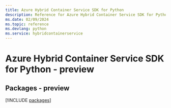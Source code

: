 ```yaml
---
title: Azure Hybrid Container Service SDK for Python
description: Reference for Azure Hybrid Container Service SDK for Python
ms.date: 02/09/2024
ms.topic: reference
ms.devlang: python
ms.service: hybridcontainerservice
---
```

# Azure Hybrid Container Service SDK for Python - preview
## Packages - preview
[!INCLUDE [packages](hybrid-container-service-index.md)]